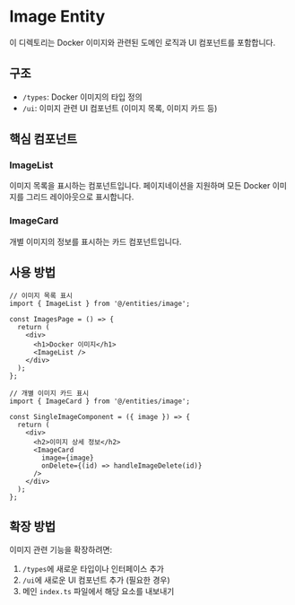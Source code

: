 # Image Entity

이 디렉토리는 Docker 이미지와 관련된 도메인 로직과 UI 컴포넌트를 포함합니다.

## 구조

- `/types`: Docker 이미지의 타입 정의
- `/ui`: 이미지 관련 UI 컴포넌트 (이미지 목록, 이미지 카드 등)

## 핵심 컴포넌트

### ImageList

이미지 목록을 표시하는 컴포넌트입니다. 페이지네이션을 지원하며 모든 Docker 이미지를 그리드 레이아웃으로 표시합니다.

### ImageCard

개별 이미지의 정보를 표시하는 카드 컴포넌트입니다.

## 사용 방법

```tsx
// 이미지 목록 표시
import { ImageList } from '@/entities/image';

const ImagesPage = () => {
  return (
    <div>
      <h1>Docker 이미지</h1>
      <ImageList />
    </div>
  );
};

// 개별 이미지 카드 표시
import { ImageCard } from '@/entities/image';

const SingleImageComponent = ({ image }) => {
  return (
    <div>
      <h2>이미지 상세 정보</h2>
      <ImageCard 
        image={image}
        onDelete={(id) => handleImageDelete(id)}
      />
    </div>
  );
};
```

## 확장 방법

이미지 관련 기능을 확장하려면:

1. `/types`에 새로운 타입이나 인터페이스 추가
2. `/ui`에 새로운 UI 컴포넌트 추가 (필요한 경우)
3. 메인 `index.ts` 파일에서 해당 요소를 내보내기 